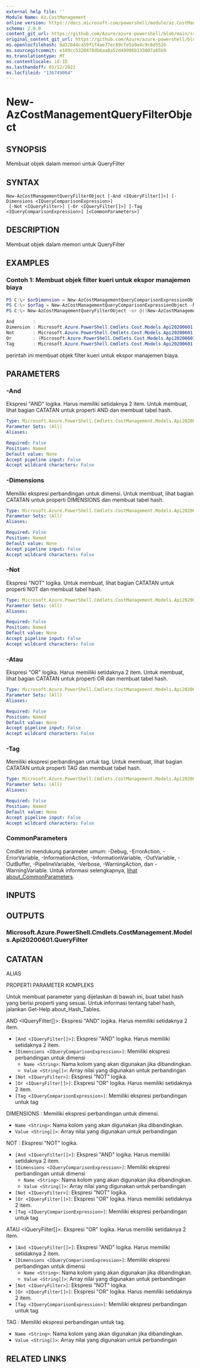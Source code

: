 ```yaml
---
external help file: ''
Module Name: Az.CostManagement
online version: https://docs.microsoft.com/powershell/module/az.CostManagement/new-AzCostManagementQueryFilterObject
schema: 2.0.0
content_git_url: https://github.com/Azure/azure-powershell/blob/main/src/CostManagement/help/New-AzCostManagementQueryFilterObject.md
original_content_git_url: https://github.com/Azure/azure-powershell/blob/main/src/CostManagement/help/New-AzCostManagementQueryFilterObject.md
ms.openlocfilehash: 8a22844ca59f1f4ae77ec89cfe5a9e4c9c8d552b
ms.sourcegitcommit: e109cc5320478db6aa8a52d49996b133007a65b9
ms.translationtype: MT
ms.contentlocale: id-ID
ms.lasthandoff: 01/12/2022
ms.locfileid: "136749004"
---
```

# New-AzCostManagementQueryFilterObject

## SYNOPSIS
Membuat objek dalam memori untuk QueryFilter

## SYNTAX

```
New-AzCostManagementQueryFilterObject [-And <IQueryFilter[]>] [-Dimensions <IQueryComparisonExpression>]
 [-Not <IQueryFilter>] [-Or <IQueryFilter[]>] [-Tag <IQueryComparisonExpression>] [<CommonParameters>]
```

## DESCRIPTION
Membuat objek dalam memori untuk QueryFilter

## EXAMPLES

### Contoh 1: Membuat objek filter kueri untuk ekspor manajemen biaya
```powershell
PS C:\> $orDimension = New-AzCostManagementQueryComparisonExpressionObject -Name 'ResourceLocation' -Value @('East US', 'West Europe')
PS C:\> $orTag = New-AzCostManagementQueryComparisonExpressionObject -Name 'Environment' -Value @('UAT', 'Prod')
PS C:\> New-AzCostManagementQueryFilterObject -or @((New-AzCostManagementQueryFilterObject -Dimension $orDimension), (New-AzCostManagementQueryFilterObject -Tag $orTag))

And       :
Dimension : Microsoft.Azure.PowerShell.Cmdlets.Cost.Models.Api20200601.QueryComparisonExpression
Not       : Microsoft.Azure.PowerShell.Cmdlets.Cost.Models.Api20200601.QueryFilter
Or        : {Microsoft.Azure.PowerShell.Cmdlets.Cost.Models.Api20200601.QueryFilter, Microsoft.Azure.PowerShell.Cmdlets.Cost.Models.Api20200601.QueryFilter}
Tag       : Microsoft.Azure.PowerShell.Cmdlets.Cost.Models.Api20200601.QueryComparisonExpression
```

perintah ini membuat objek filter kueri untuk ekspor manajemen biaya.

## PARAMETERS

### -And
Ekspresi "AND" logika.
Harus memiliki setidaknya 2 item.
Untuk membuat, lihat bagian CATATAN untuk properti AND dan membuat tabel hash.

```yaml
Type: Microsoft.Azure.PowerShell.Cmdlets.CostManagement.Models.Api20200601.IQueryFilter[]
Parameter Sets: (All)
Aliases:

Required: False
Position: Named
Default value: None
Accept pipeline input: False
Accept wildcard characters: False
```

### -Dimensions
Memiliki ekspresi perbandingan untuk dimensi.
Untuk membuat, lihat bagian CATATAN untuk properti DIMENSIONS dan membuat tabel hash.

```yaml
Type: Microsoft.Azure.PowerShell.Cmdlets.CostManagement.Models.Api20200601.IQueryComparisonExpression
Parameter Sets: (All)
Aliases:

Required: False
Position: Named
Default value: None
Accept pipeline input: False
Accept wildcard characters: False
```

### -Not
Ekspresi "NOT" logika.
Untuk membuat, lihat bagian CATATAN untuk properti NOT dan membuat tabel hash.

```yaml
Type: Microsoft.Azure.PowerShell.Cmdlets.CostManagement.Models.Api20200601.IQueryFilter
Parameter Sets: (All)
Aliases:

Required: False
Position: Named
Default value: None
Accept pipeline input: False
Accept wildcard characters: False
```

### -Atau
Ekspresi "OR" logika.
Harus memiliki setidaknya 2 item.
Untuk membuat, lihat bagian CATATAN untuk properti OR dan membuat tabel hash.

```yaml
Type: Microsoft.Azure.PowerShell.Cmdlets.CostManagement.Models.Api20200601.IQueryFilter[]
Parameter Sets: (All)
Aliases:

Required: False
Position: Named
Default value: None
Accept pipeline input: False
Accept wildcard characters: False
```

### -Tag
Memiliki ekspresi perbandingan untuk tag.
Untuk membuat, lihat bagian CATATAN untuk properti TAG dan membuat tabel hash.

```yaml
Type: Microsoft.Azure.PowerShell.Cmdlets.CostManagement.Models.Api20200601.IQueryComparisonExpression
Parameter Sets: (All)
Aliases:

Required: False
Position: Named
Default value: None
Accept pipeline input: False
Accept wildcard characters: False
```

### CommonParameters
Cmdlet ini mendukung parameter umum: -Debug, -ErrorAction, -ErrorVariable, -InformationAction, -InformationVariable, -OutVariable, -OutBuffer, -PipelineVariable, -Verbose, -WarningAction, dan -WarningVariable. Untuk informasi selengkapnya, [lihat about_CommonParameters](http://go.microsoft.com/fwlink/?LinkID=113216).

## INPUTS

## OUTPUTS

### Microsoft.Azure.PowerShell.Cmdlets.CostManagement.Models.Api20200601.QueryFilter

## CATATAN

ALIAS

PROPERTI PARAMETER KOMPLEKS

Untuk membuat parameter yang dijelaskan di bawah ini, buat tabel hash yang berisi properti yang sesuai. Untuk informasi tentang tabel hash, jalankan Get-Help about_Hash_Tables.


AND <IQueryFilter[]>: Ekspresi "AND" logika. Harus memiliki setidaknya 2 item.
  - `[And <IQueryFilter[]>]`: Ekspresi "AND" logika. Harus memiliki setidaknya 2 item.
  - `[Dimensions <IQueryComparisonExpression>]`: Memiliki ekspresi perbandingan untuk dimensi
    - `Name <String>`: Nama kolom yang akan digunakan jika dibandingkan.
    - `Value <String[]>`: Array nilai yang digunakan untuk perbandingan
  - `[Not <IQueryFilter>]`: Ekspresi "NOT" logika.
  - `[Or <IQueryFilter[]>]`: Ekspresi "OR" logika. Harus memiliki setidaknya 2 item.
  - `[Tag <IQueryComparisonExpression>]`: Memiliki ekspresi perbandingan untuk tag

DIMENSIONS <IQueryComparisonExpression> : Memiliki ekspresi perbandingan untuk dimensi.
  - `Name <String>`: Nama kolom yang akan digunakan jika dibandingkan.
  - `Value <String[]>`: Array nilai yang digunakan untuk perbandingan

NOT <IQueryFilter> : Ekspresi "NOT" logika.
  - `[And <IQueryFilter[]>]`: Ekspresi "AND" logika. Harus memiliki setidaknya 2 item.
  - `[Dimensions <IQueryComparisonExpression>]`: Memiliki ekspresi perbandingan untuk dimensi
    - `Name <String>`: Nama kolom yang akan digunakan jika dibandingkan.
    - `Value <String[]>`: Array nilai yang digunakan untuk perbandingan
  - `[Not <IQueryFilter>]`: Ekspresi "NOT" logika.
  - `[Or <IQueryFilter[]>]`: Ekspresi "OR" logika. Harus memiliki setidaknya 2 item.
  - `[Tag <IQueryComparisonExpression>]`: Memiliki ekspresi perbandingan untuk tag

ATAU <IQueryFilter[]>: Ekspresi "OR" logika. Harus memiliki setidaknya 2 item.
  - `[And <IQueryFilter[]>]`: Ekspresi "AND" logika. Harus memiliki setidaknya 2 item.
  - `[Dimensions <IQueryComparisonExpression>]`: Memiliki ekspresi perbandingan untuk dimensi
    - `Name <String>`: Nama kolom yang akan digunakan jika dibandingkan.
    - `Value <String[]>`: Array nilai yang digunakan untuk perbandingan
  - `[Not <IQueryFilter>]`: Ekspresi "NOT" logika.
  - `[Or <IQueryFilter[]>]`: Ekspresi "OR" logika. Harus memiliki setidaknya 2 item.
  - `[Tag <IQueryComparisonExpression>]`: Memiliki ekspresi perbandingan untuk tag

TAG <IQueryComparisonExpression> : Memiliki ekspresi perbandingan untuk tag.
  - `Name <String>`: Nama kolom yang akan digunakan jika dibandingkan.
  - `Value <String[]>`: Array nilai yang digunakan untuk perbandingan

## RELATED LINKS

